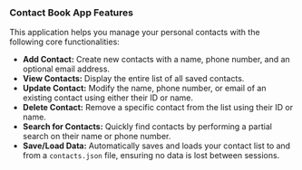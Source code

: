 ### **Contact Book App Features**

This application helps you manage your personal contacts with the following core functionalities:

* **Add Contact:** Create new contacts with a name, phone number, and an optional email address.
* **View Contacts:** Display the entire list of all saved contacts.
* **Update Contact:** Modify the name, phone number, or email of an existing contact using either their ID or name.
* **Delete Contact:** Remove a specific contact from the list using their ID or name.
* **Search for Contacts:** Quickly find contacts by performing a partial search on their name or phone number.
* **Save/Load Data:** Automatically saves and loads your contact list to and from a `contacts.json` file, ensuring no data is lost between sessions.
